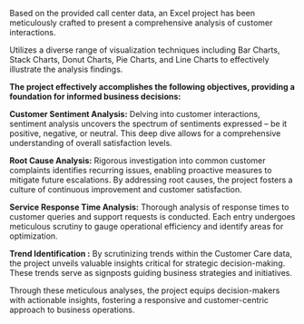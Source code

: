 Based on the provided call center data, an Excel project has been meticulously crafted to present a comprehensive analysis of customer interactions.

Utilizes a diverse range of visualization techniques including Bar Charts, Stack Charts, Donut Charts, Pie Charts, and Line Charts to effectively illustrate the analysis findings.

**The project effectively accomplishes the following objectives, providing a foundation for informed business decisions:**

**Customer Sentiment Analysis:** Delving into customer interactions, sentiment analysis uncovers the spectrum of sentiments expressed – be it positive, negative, or neutral. 
This deep dive allows for a comprehensive understanding of overall satisfaction levels.

**Root Cause Analysis:** Rigorous investigation into common customer complaints identifies recurring issues, enabling proactive measures to mitigate future escalations.
By addressing root causes, the project fosters a culture of continuous improvement and customer satisfaction.

**Service Response Time Analysis:** Thorough analysis of response times to customer queries and support requests is conducted. 
Each entry undergoes meticulous scrutiny to gauge operational efficiency and identify areas for optimization.

**Trend Identification :** By scrutinizing trends within the Customer Care data, the project unveils valuable insights critical for strategic decision-making.
These trends serve as signposts guiding business strategies and initiatives.

Through these meticulous analyses, the project equips decision-makers with actionable insights, fostering a responsive and customer-centric approach to business operations.


